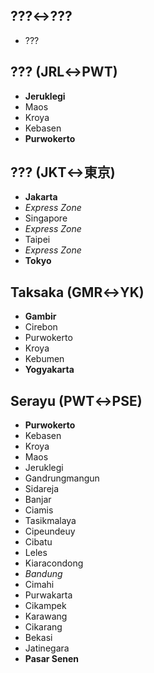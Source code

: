 ## ???↔???
* ???
## ??? (JRL↔PWT)
* **Jeruklegi**
* Maos
* Kroya
* Kebasen
* **Purwokerto**
## ??? (JKT↔東京)
* **Jakarta**
* *Express Zone*
* Singapore
* *Express Zone*
* Taipei
* *Express Zone*
* **Tokyo**
## Taksaka (GMR↔YK)
* **Gambir**
* Cirebon
* Purwokerto
* Kroya
* Kebumen
* **Yogyakarta**
## Serayu (PWT↔PSE)
* **Purwokerto**
* Kebasen
* Kroya
* Maos
* Jeruklegi
* Gandrungmangun
* Sidareja
* Banjar
* Ciamis
* Tasikmalaya
* Cipeundeuy
* Cibatu
* Leles
* Kiaracondong
* *Bandung*
* Cimahi
* Purwakarta
* Cikampek
* Karawang
* Cikarang
* Bekasi
* Jatinegara
* **Pasar Senen**
